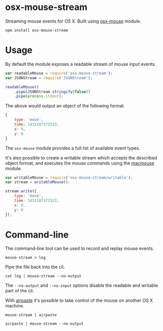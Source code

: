 # osx-mouse-stream

Streaming mouse events for OS X. Built using [osx-mouse](https://github.com/kapetan/osx-mouse) module.

	npm install osx-mouse-stream

# Usage

By default the module exposes a readable stream of mouse input events.

```javascript
var readableMouse = require('osx-mouse-stream');
var JSONStream = require('JSONStream');

readableMouse()
	.pipe(JSONStream.stringify(false))
	.pipe(process.stdout);
```

The above would output an object of the following format.

```javascript
{
	type: 'move',
	time: 1431187372523,
	x: 0,
	y: 0
}
```

The `osx-mouse` module provides a full list of available event types.

It's also possible to create a writable stream which accepts the described object format, and executes the mouse commands using the [macmouse](https://github.com/Loknar/node-macmouse) module.

```javascript
var writableMouse = require('osx-mouse-stream/writable');
var stream = writableMouse();

stream.write({
	type: 'move',
	time: 1431187372523,
	x: 0,
	y: 0
});
```

# Command-line

The command-line tool can be used to record and replay mouse events.

```
mouse-stream > log
```

Pipe the file back into the cli.

```
cat log | mouse-stream --no-output
```

The `--no-output` and `--no-input` options disable the readable and writable part of the cli.

With [airpaste](https://github.com/mafintosh/airpaste) it's possible to take control of the mouse on another OS X machine.

```
mouse-stream | airpaste
```

```
airpaste | mouse-stream --no-output
```
